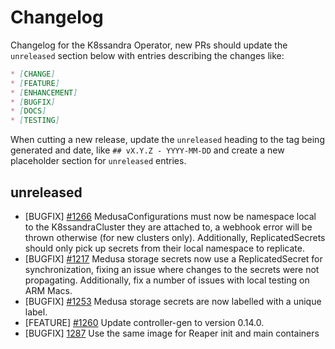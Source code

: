 # Changelog

Changelog for the K8ssandra Operator, new PRs should update the `unreleased` section below with entries describing the changes like:

```markdown
* [CHANGE]
* [FEATURE]
* [ENHANCEMENT]
* [BUGFIX]
* [DOCS]
* [TESTING]
```

When cutting a new release, update the `unreleased` heading to the tag being generated and date, like `## vX.Y.Z - YYYY-MM-DD` and create a new placeholder section for  `unreleased` entries.

## unreleased
* [BUGFIX] [#1266](https://github.com/k8ssandra/k8ssandra-operator/issues/1266) MedusaConfigurations must now be namespace local to the K8ssandraCluster they are attached to, a webhook error will be thrown otherwise (for new clusters only). Additionally, ReplicatedSecrets should only pick up secrets from their local namespace to replicate.
* [BUGFIX] [#1217](https://github.com/k8ssandra/k8ssandra-operator/issues/1217) Medusa storage secrets now use a ReplicatedSecret for synchronization, fixing an issue where changes to the secrets were not propagating. Additionally, fix a number of issues with local testing on ARM Macs.
* [BUGFIX] [#1253](https://github.com/k8ssandra/k8ssandra-operator/issues/1253) Medusa storage secrets are now labelled with a unique label.
* [FEATURE] [#1260](https://github.com/k8ssandra/k8ssandra-operator/issues/1260) Update controller-gen to version 0.14.0.
* [BUGFIX] [1287](https://github.com/k8ssandra/k8ssandra-operator/pull/1287) Use the same image for Reaper init and main containers